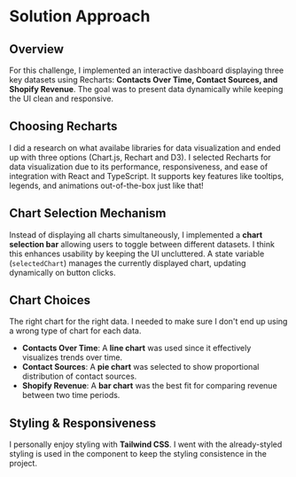 # Solution Approach

## Overview

For this challenge, I implemented an interactive dashboard displaying three key datasets using Recharts: **Contacts Over Time, Contact Sources, and Shopify Revenue**. The goal was to present data dynamically while keeping the UI clean and responsive.

## Choosing Recharts

I did a research on what availabe libraries for data visualization and ended up with three options (Chart.js, Rechart and D3). I selected Recharts for data visualization due to its performance, responsiveness, and ease of integration with React and TypeScript. It supports key features like tooltips, legends, and animations out-of-the-box just like that!

## Chart Selection Mechanism

Instead of displaying all charts simultaneously, I implemented a **chart selection bar** allowing users to toggle between different datasets. I think this enhances usability by keeping the UI uncluttered. A state variable (`selectedChart`) manages the currently displayed chart, updating dynamically on button clicks.

## Chart Choices

The right chart for the right data. I needed to make sure I don't end up using a wrong type of chart for each data.
- **Contacts Over Time**: A **line chart** was used since it effectively visualizes trends over time.
- **Contact Sources**: A **pie chart** was selected to show proportional distribution of contact sources.
- **Shopify Revenue**: A **bar chart** was the best fit for comparing revenue between two time periods.

## Styling & Responsiveness

I personally enjoy styling with **Tailwind CSS**. I went with the already-styled styling is used in the component to keep the styling consistence in the project.
